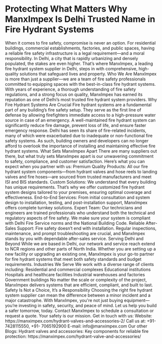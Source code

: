 <h1>Protecting What Matters Why ManxImpex Is Delhi Trusted Name in Fire Hydrant Systems</h1>
When it comes to fire safety, compromise is never an option. For residential buildings, commercial establishments, factories, and public spaces, having a reliable fire safety infrastructure is a legal requirement—and a moral responsibility. In Delhi, a city that is rapidly urbanizing and densely populated, the stakes are even higher. That’s where ManxImpex, a leading fire hydrant system supplier in Delhi, steps in with comprehensive, high-quality solutions that safeguard lives and property.
Who We Are
ManxImpex is more than just a supplier—we are a team of fire safety professionals committed to equipping spaces with the best-in-class fire hydrant systems. With years of experience, a thorough understanding of fire safety regulations, and a strong focus on quality, ManxImpex has earned its reputation as one of Delhi’s most trusted fire hydrant system providers.
Why Fire Hydrant Systems Are Crucial
Fire hydrant systems are a fundamental part of any building’s fire safety setup. They serve as the first line of defense by allowing firefighters immediate access to a high-pressure water source in case of an emergency. A well-maintained fire hydrant system can significantly reduce fire damage, prevent loss of life, and ensure faster emergency response.
Delhi has seen its share of fire-related incidents, many of which were exacerbated due to inadequate or non-functional fire safety systems. As such, building owners and developers can no longer afford to overlook the importance of installing and maintaining effective fire hydrant systems.
What Sets ManxImpex Apart
There are many suppliers out there, but what truly sets ManxImpex apart is our unwavering commitment to safety, compliance, and customer satisfaction. Here’s what you can expect when you partner with us:
Premium Quality Products: All our fire hydrant system components—from hydrant valves and hose reels to landing valves and fire hoses—are sourced from trusted manufacturers and meet ISI and BIS standards.
Custom Solutions: We understand that every building has unique requirements. That’s why we offer customized fire hydrant system designs tailored to your premises, ensuring optimal coverage and effectiveness.
End-to-End Services: From initial consultation and system design to installation, testing, and post-installation support, ManxImpex offers complete turnkey solutions.
Expert Team: Our technicians and engineers are trained professionals who understand both the technical and regulatory aspects of fire safety. We make sure your system is compliant with Delhi Fire Service norms and the National Building Code.
Reliable After-Sales Support: Fire safety doesn’t end with installation. Regular inspections, maintenance, and prompt troubleshooting are crucial, and ManxImpex stands by you with dependable after-sales service.
Serving Delhi and Beyond
While we are based in Delhi, our network and service reach extend to NCR regions and other parts of North India. Whether you are setting up a new facility or upgrading an existing one, ManxImpex is your go-to partner for fire hydrant systems that meet both safety standards and budget requirements.
Industries We Serve
We work with a diverse range of clients including:
Residential and commercial complexes
Educational institutions
Hospitals and healthcare facilities
Industrial warehouses and factories
Government buildings
No matter the scale or complexity of the project, ManxImpex delivers systems that are efficient, compliant, and built to last.
Safety Is Not a Choice, It’s a Responsibility
Choosing the right fire hydrant system supplier can mean the difference between a minor incident and a major catastrophe. With ManxImpex, you're not just buying equipment—you’re investing in safety, security, and peace of mind.
Let us help you build a safer tomorrow, today.
Contact ManxImpex to schedule a consultation or request a quote. Your safety is our mission.
Get in touch with us:
Website: https://manximpex.com/hydrant-valves-and-accessories-2/ 
Call us at: +91- 7428115550, +91- 7065192900
E-mail:  info@manximpex.com 
Our other Blogs:
Hydrant valves and accessories: Key components for reliable fire protection: https://manximpex.com/hydrant-valve-and-accessories/ 
